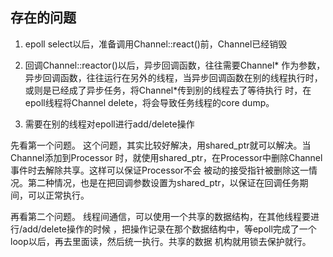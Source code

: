 ## 存在的问题
1. epoll select以后，准备调用Channel::react()前，Channel已经销毁

2. 回调Channel::reactor()以后，异步回调函数，往往需要Channel* 
作为参数，异步回调函数，往往运行在另外的线程，当异步回调函数在别的线程执行时，或则是已经成了异步任务，将Channel*传到别的线程去了等待执行
时，在epoll线程将Channel delete，将会导致任务线程的core dump。

3. 需要在别的线程对epoll进行add/delete操作

先看第一个问题。 这个问题，其实比较好解决，用shared_ptr就可以解决。当Channel添加到Processor
时，就使用shared_ptr，在Processor中删除Channel事件时去解除共享。这样可以保证Processor不会
被动的接受指针被删除这一情况。第二种情况，也是在把回调参数设置为shared_ptr，以保证在回调任务期
间，可以正常执行。

再看第二个问题。 线程间通信，可以使用一个共享的数据结构，在其他线程要进行/add/delete操作的时候
，把操作记录在那个数据结构中，等epoll完成了一个loop以后，再去里面读，然后统一执行。共享的数据
机构就用锁去保护就行。